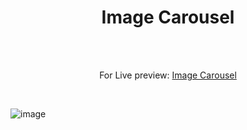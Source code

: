 <h1 align="center">Image Carousel</h1><br>
<br>
<p align="center">
For Live preview: <a href="https://ash-win-n.github.io/image-carousel/">Image Carousel</a></p><br>

<p align="center">


![image](https://user-images.githubusercontent.com/70138036/186727583-1cc139d4-bd5f-425b-9912-ca415da4fbf3.png)


</p>
